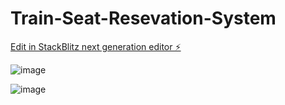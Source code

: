 # Train-Seat-Resevation-System

[Edit in StackBlitz next generation editor ⚡️](https://stackblitz.com/~/github.com/Parsival9899/Train-Seat-Resevation-System)

![image](https://github.com/user-attachments/assets/aa43e019-8ff1-4666-84ae-0734d6acf4c6)

![image](https://github.com/user-attachments/assets/123d503c-1a4f-4d29-a733-4c3908ab42aa)
